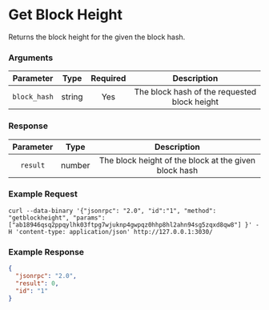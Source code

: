 # Get Block Height
Returns the block height for the given the block hash.

### Arguments

|  Parameter   |  Type  | Required |                 Description                  |
|:------------:|:------:|:--------:|:--------------------------------------------:|
| `block_hash` | string |   Yes    | The block hash of the requested block height |

### Response

| Parameter |  Type  |                      Description                      |
|:---------:|:------:|:-----------------------------------------------------:|
| `result`  | number | The block height of the block at the given block hash |

### Example Request
```ignore
curl --data-binary '{"jsonrpc": "2.0", "id":"1", "method": "getblockheight", "params": ["ab18946qsq2ppqylhk03ftpg7wjuknp4gwpqz0hhp8hl2ahn94sg5zqxd8qw8"] }' -H 'content-type: application/json' http://127.0.0.1:3030/
```

### Example Response
```json
{
  "jsonrpc": "2.0",
  "result": 0,
  "id": "1"
}
```